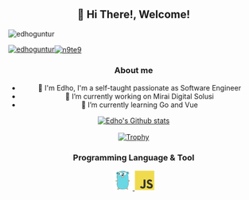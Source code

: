 <h2 align="Center">👋 Hi There!, Welcome!</h2>

<p align="Left"> <img src=https://komarev.com/ghpvc/?username=edhoguntur alt="edhoguntur"/> </p>

<p align="Left"> <a href="https://twitter.com/edhoguntur" target="blank"><img src="https://img.shields.io/twitter/follow/edhoguntur?logo=twitter&style=for-the-badge" alt="edhoguntur" /></a><a href="https://www.linkedin.com/in/edho-guntur-adhitama-7b91b473/" target="blank"><img align="center" src="https://cdn.jsdelivr.net/npm/simple-icons@3.0.1/icons/linkedin.svg" alt="n9te9" height="30" width="40" /></a>
</p>

<h3 align="Center">About me</h3>

<ul align="Center">
  <li> 💬 I'm Edho, I'm a self-taught passionate as Software Engineer </li>
  <li> 🔭 I’m currently working on Mirai Digital Solusi </li>
  <li> 🌱 I’m currently learning Go and Vue </li>
</ul>

<p align="Center">
<a href="https://github.com/anuraghazra/github-readme-stats" target="blank"><img align="Center" src="https://github-readme-stats.vercel.app/api?username=edhoguntur&show_icons=true&theme=gruvbox" alt="Edho's Github stats" /></a>
</p>

<p align="Center">
<a href="https://github.com/ryo-ma/github-profile-trophy" target="blank"><img align="Center" src="https://github-profile-trophy.vercel.app/?username=edhoguntur&row=4&column=4&theme=gruvbox" alt="Trophy" /></a>
</p>

<h3 align="Center">Programming Language & Tool</h3>
<p align="Center">
<a href="https://golang.org" target="_blank" rel="noreferrer"> <img src="https://raw.githubusercontent.com/devicons/devicon/master/icons/go/go-original.svg" alt="go" width="40" height="40"/> </a>
<a target="_blank" rel="noreferrer"> <img src="https://raw.githubusercontent.com/devicons/devicon/master/icons/javascript/javascript-original.svg" alt="go" width="40" height="40"/> </a>
</p>

<!--
**edhoguntur/edhoguntur** is a ✨ _special_ ✨ repository because its `README.md` (this file) appears on your GitHub profile.

Here are some ideas to get you started:

- 🔭 I’m currently working on ...
- 🌱 I’m currently learning ...
- 👯 I’m looking to collaborate on ...
- 🤔 I’m looking for help with ...
- 💬 Ask me about ...
- 📫 How to reach me: ...
- 😄 Pronouns: ...
- ⚡ Fun fact: ...
-->
